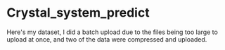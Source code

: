 # Crystal_system_predict

Here's my dataset, I did a batch upload due to the files being too large to upload at once, and two of the data were compressed and uploaded.
